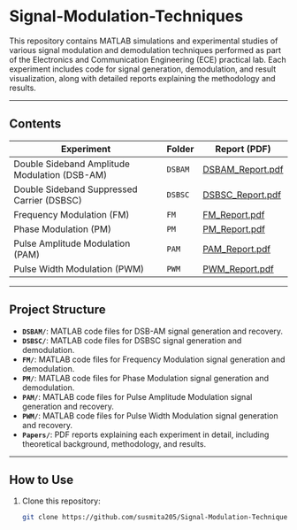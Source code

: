 # Signal-Modulation-Techniques

This repository contains MATLAB simulations and experimental studies of various signal modulation and demodulation techniques performed as part of the Electronics and Communication Engineering (ECE) practical lab. Each experiment includes code for signal generation, demodulation, and result visualization, along with detailed reports explaining the methodology and results.

---

## Contents

| Experiment                    | Folder       | Report (PDF)              |
|------------------------------|--------------|---------------------------|
| Double Sideband Amplitude Modulation (DSB-AM) | `DSBAM`     | [DSBAM_Report.pdf](./Papers/DSBAM_Report.pdf)     |
| Double Sideband Suppressed Carrier (DSBSC)    | `DSBSC`      | [DSBSC_Report.pdf](./Papers/DSBSC_Report.pdf)       |
| Frequency Modulation (FM)                     | `FM`         | [FM_Report.pdf](./Papers/FM_Report.pdf)             |
| Phase Modulation (PM)                         | `PM`         | [PM_Report.pdf](./Papers/PM_Report.pdf)             |
| Pulse Amplitude Modulation (PAM)              | `PAM`        | [PAM_Report.pdf](./Papers/PAM_Report.pdf)           |
| Pulse Width Modulation (PWM)                   | `PWM`        | [PWM_Report.pdf](./Papers/PWM_Report.pdf)           |

---

## Project Structure

- **`DSBAM/`**: MATLAB code files for DSB-AM signal generation and recovery.
- **`DSBSC/`**: MATLAB code files for DSBSC signal generation and demodulation.
- **`FM/`**: MATLAB code files for Frequency Modulation signal generation and demodulation.
- **`PM/`**: MATLAB code files for Phase Modulation signal generation and demodulation.
- **`PAM/`**: MATLAB code files for Pulse Amplitude Modulation signal generation and recovery.
- **`PWM/`**: MATLAB code files for Pulse Width Modulation signal generation and recovery.
- **`Papers/`**: PDF reports explaining each experiment in detail, including theoretical background, methodology, and results.

---

## How to Use

1. Clone this repository:
   ```bash
   git clone https://github.com/susmita205/Signal-Modulation-Techniques.git
